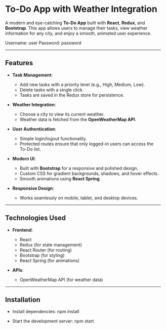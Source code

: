 # To-Do App with Weather Integration

A modern and eye-catching **To-Do App** built with **React**, **Redux**, and **Bootstrap**. This app allows users to manage their tasks, view weather information for any city, and enjoy a smooth, animated user experience.

<!-- Add a screenshot of your app here -->
Username: user
Password: password

---

## Features

- **Task Management**:
  - Add new tasks with a priority level (e.g., High, Medium, Low).
  - Delete tasks with a single click.
  - Tasks are saved in the Redux store for persistence.

- **Weather Integration**:
  - Choose a city to view its current weather.
  - Weather data is fetched from the **OpenWeatherMap API**.

- **User Authentication**:
  - Simple login/logout functionality.
  - Protected routes ensure that only logged-in users can access the To-Do list.

- **Modern UI**:
  - Built with **Bootstrap** for a responsive and polished design.
  - Custom CSS for gradient backgrounds, shadows, and hover effects.
  - Smooth animations using **React Spring**.

- **Responsive Design**:
  - Works seamlessly on mobile, tablet, and desktop devices.

---

## Technologies Used

- **Frontend**:
  - React
  - Redux (for state management)
  - React Router (for routing)
  - Bootstrap (for styling)
  - React Spring (for animations)

- **APIs**:
  - OpenWeatherMap API (for weather data)

---

## Installation

- Install dependencies:
  npm install

- Start the development server:
  npm start  
